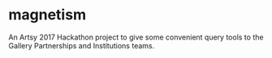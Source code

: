 # magnetism

An Artsy 2017 Hackathon project to give some convenient query tools to the Gallery Partnerships and Institutions teams.

